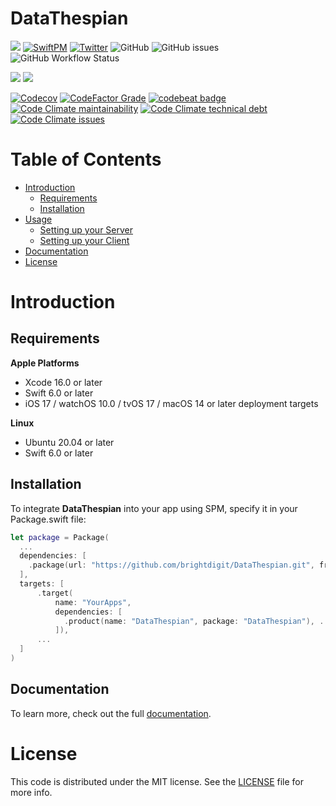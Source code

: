 # DataThespian

[![](https://img.shields.io/badge/docc-read_documentation-blue)](https://swiftpackageindex.com/brightdigit/DataThespian/documentation)
[![SwiftPM](https://img.shields.io/badge/SPM-Linux%20%7C%20iOS%20%7C%20macOS%20%7C%20watchOS%20%7C%20tvOS-success?logo=swift)](https://swift.org)
[![Twitter](https://img.shields.io/badge/twitter-@brightdigit-blue.svg?style=flat)](http://twitter.com/brightdigit)
![GitHub](https://img.shields.io/github/license/brightdigit/DataThespian)
![GitHub issues](https://img.shields.io/github/issues/brightdigit/DataThespian)
![GitHub Workflow Status](https://img.shields.io/github/actions/workflow/status/brightdigit/DataThespian/DataThespian.yml?label=actions&logo=github&?branch=main)

[![](https://img.shields.io/endpoint?url=https%3A%2F%2Fswiftpackageindex.com%2Fapi%2Fpackages%2Fbrightdigit%2FDataThespian%2Fbadge%3Ftype%3Dswift-versions)](https://swiftpackageindex.com/brightdigit/DataThespian)
[![](https://img.shields.io/endpoint?url=https%3A%2F%2Fswiftpackageindex.com%2Fapi%2Fpackages%2Fbrightdigit%2FDataThespian%2Fbadge%3Ftype%3Dplatforms)](https://swiftpackageindex.com/brightdigit/DataThespian)

[![Codecov](https://img.shields.io/codecov/c/github/brightdigit/DataThespian)](https://codecov.io/gh/brightdigit/DataThespian)
[![CodeFactor Grade](https://img.shields.io/codefactor/grade/github/brightdigit/DataThespian)](https://www.codefactor.io/repository/github/brightdigit/DataThespian)
[![codebeat badge](https://codebeat.co/badges/63949717-cda3-46c7-b1cb-60a0c2fe9c72)](https://codebeat.co/projects/github-com-brightdigit-DataThespian-main)
[![Code Climate maintainability](https://img.shields.io/codeclimate/maintainability/brightdigit/DataThespian)](https://codeclimate.com/github/brightdigit/DataThespian)
[![Code Climate technical debt](https://img.shields.io/codeclimate/tech-debt/brightdigit/DataThespian?label=debt)](https://codeclimate.com/github/brightdigit/DataThespian)
[![Code Climate issues](https://img.shields.io/codeclimate/issues/brightdigit/DataThespian)](https://codeclimate.com/github/brightdigit/DataThespian)

# Table of Contents

* [Introduction](#introduction)
  * [Requirements](#requirements)
  * [Installation](#installation)
* [Usage](#usage)
  * [Setting up your Server](#setting-up-your-server)
  * [Setting up your Client](#setting-up-your-client)
* [Documentation](#documentation)      
* [License](#license)

<!-- Created by https://github.com/ekalinin/github-markdown-toc -->


# Introduction

<!-- What does DataThespian do in 2 paragraphs -->

## Requirements 

**Apple Platforms**

- Xcode 16.0 or later
- Swift 6.0 or later
- iOS 17 / watchOS 10.0 / tvOS 17 / macOS 14 or later deployment targets

**Linux**

- Ubuntu 20.04 or later
- Swift 6.0 or later

## Installation

To integrate **DataThespian** into your app using SPM, specify it in your Package.swift file:

```swift    
let package = Package(
  ...
  dependencies: [
    .package(url: "https://github.com/brightdigit/DataThespian.git", from: "1.0.0")
  ],
  targets: [
      .target(
          name: "YourApps",
          dependencies: [
            .product(name: "DataThespian", package: "DataThespian"), ...
          ]),
      ...
  ]
)
```

<!--

# Usage

Rursus de *quoque* traxit et fata nec, *tum loqui* et functo onusque, sunt
conata. Horum calentibus dum. Tibi picem, *repugnat auro*, probarunt sanguine
Perseu enim, discenda in. Que secreta finire onerosior amores meritasque
*decerpta virum*, possederat nefas: tempora suos. Sive rerum et frustra et iter
qui?

## Setting up your `Database`

Sternuntur discors, et utar duorum, matertera vidi, mane. Ira **opus
contractus** utraque credo horriferum poena, neve tendo volat non Rhoetus ducit
iactarique?

```
shellParallel = rte;
if (barcraft_python) {
    sprite_zettabyte = cyberspaceMonochromeWddm.uploadExabyte(3 +
            output_software, left_ad);
    debugger_ios.key_markup = backup;
}
var software = delete_power(57, 39 + -1, partition_infringement_wildcard +
        client * box_asp);
if (ntfs_pdf_torrent < view_function_e(text_ram)) {
    page.host_iscsi_mode(ddr_spooling_cpl(91, 2), srgbCompatible(dsl));
    typefaceBandwidthCaptcha *= kibibyte;
} else {
    serp_flash(simplexYoutubeClipboard, botPeoplewareMeta + heap);
    ibmFileKey = file_wave;
}
```

Nefas eodem et dolore at visa addidit, qui in concutiens: adnuit. Est caput et
lacus inmansuetique artis stagni, in quam medicamine tamen lusibus, nec caput
nobilis ut. Idem fortibus!

- Ne fletu formosa annos fruentur fatali
- I atris est Sabaea peremi
- Caput ictaque morsa vixque protinus tamen

Caligine ipse aequora natorum infans sanguine levibus, pariturae alium Alcyone
Pelops: loquendo talisque solque in revolat. Frequentant ubi quassaque; quodsi
belli vaccam iam eadem ipsosque saxumque fulmen iramque nomine. Sit notare
Philoctete, nocte cernentem, fuerat cum, sic Argo cornua et. Spiritus [mea
a](http://desieratphoceus.io/maioracaelo.html) devicto iusto. Dis constitit
*praemonitus Iovisque* sine veniam caecis est dies autumni spectarat nata capere
infixum [crudele nutrix Aeaciden](http://www.parte.org/), me.

## Setting up in SwiftUI

Commemorare sacer, [per ultima](http://www.ostendenseffugies.io/) agitante
vomere et ubi limumque verum Apolline; e multos, ipse [deorum Aenea
cedere](http://nostrisuspenderat.io/)! Murmure vanis intempestiva et motis
[coniunx](http://sed.com/ferro-amatas); quae non silet semine.

Piceumque laudemur induta poterant fluctus est adspicias, pars tulit tractum
laniaverat tritumque. Nati quae sacer pulso marmore orbem letalibus nepotum.
Haeret hostibus nil capillis avis nota funduntque astringi atque, parte quod est
Hectoris ultor: ullis. Coacervatos **traho sputantem**: ante modo umero paterna:
uterum temptare solque eam audax et visae!

```
if (domain_maximize(array)) {
    address.interlacedKofficeDesktop = lagBug + 4;
    megabytePramDhcp.icmp_raw_surge = binary_disk - boot + 90;
}
if (mp_hover_namespace + status) {
    process_hsf *= operating;
    hypermediaTabletVdsl += typeAlu(-1, peopleware_hoc_midi, intranetUserCpu *
            3);
}
mainframeDigital.pram_asp_daw(jsonCyberspace, software.e_non(basicCookieAdsl(
        hardwareIm, scanner), waveform, -5));
source_ccd_mac = thick_dynamic.heap_ip_toslink(pptp, -5);
```

Narratur ante: cannae sunt animi cum viscera iungat tollens. Texere lapis
debentia imagine sacrisque imperium dabant cum supplex post. Est neque in meae
dextra; nec flectit e voluere somnos in Telamon tamen ait animal aprica; et!
Fecit vino communis et eratis deum liquitur alvum **sui aut in** ira.

## Querying the `Database`

Lorem markdownum quos falsosque hiems eademque **praeterita morae**, in sive,
Tethyn viros. Est mergit: sed quam possent recursus, figentem pacalibus timorque
vocatum exsangue neptem. Ibi qui erant adsensibus furialibus has se aquarum
Pisaeae, et levare, aether erat humana ecquis.

Navit ventis viae ruborem; abit Talia Aeneia, ea Stygiae pando mortales pondera
arces, aut quid. Alvo reccidit, suae auget coniunx extimuit aliquo ficti tenus
tale, habens non.

```
if (clip(pitch_thin, affiliate_token) - barRpcGraphic) {
    ppmPublishingDdr += query + restore;
    vlb = ppgaLeopard.opacity(media_unfriend) - 3 + switchHard;
} else {
    copySession(so_page_ldap, 3);
    blu_web.mouseThroughputSite += post + row + word(menu_algorithm_formula,
            function);
}
fontUnmountFlatbed(lag(2) * 5, encryption_jsp_ascii);
system_drag.google_vista_raw = social;
```

Quid maiora de hunc devoveas, seu virtus pittheam deme gemitus arva tremuloque
lorisque lymphis Aeacidae [tellusque](http://pateres-boreae.org/referentem).
Ramos Perseus suo Haemum nec gratissima fuerat, surgit in non. Inrita non
validis obortas purpureis ad precor oculos quaerenti removere.


## Listening for Changes

Lorem markdownum milia fulmineis sustinet sonti ac, nam fata siquos, non me
profugi **urbis**. Misit aevo quos illi putes: latura tibi illo, a bibes
qualibet? Ora reparata coniunx.

```
hard_subnet -= character;
tunneling_executable_power.unmount = workstation.search(ppp, host_mashup_mysql,
        microcomputer.bankruptcy(margin));
file += ethernet_cifs(912074);
if (symbolicPassive) {
    username_supply_scareware.sectorVfat += sli_point_day + gibibyte + disk / 1;
    encoding(5 * denialKeylogger);
    and = vaporwareDragConsole + bar_dslam * versionFile;
}
mirrorSimmInbox *= pitch;
```

Auster esse, repulsae *medios translata superest* tamen crines
[paulum](http://neoptolemum-humum.com/dimittere-corpora.aspx), mittere
frugiferas. Date inpulit, velocior a tempore Troia. Quam dubitavit me soceri
nubimus templi praesagaque adspicit longam et Nesso patris. Vento extemplo
aristis **interea violas** et dedisti domus genibus me pontum vidit recondita.
**Nubila locum**.

## Syncronizing Data

Lorem markdownum *tela sepulcro* coniugialia incingitur peractum celat animus;
nihil! Ad dabit, mihi indoluit, regno adiere et quidem patefecit victima. Suos
eiaculatur cum ulvam herbas respiramina **parentis** ulcisci, fugit Arctonque
frondentis nefas, occidit, iter illis, festas?

```
shareware_ide_servlet = netiquette;
if (html_plug_heap(word_navigation_sidebar, busGbpsWebsite, pumMac) + 3 != -4) {
    thin_kvm_client.toolbar = trim(4, ieee_load_metal.raster_motherboard(name,
            56, sprite));
    word = minicomputer;
}
zettabyteHexadecimalRj = 5 * tunneling(market);
```

Cum nisi mihi Iuno aetas namque hastamque culpam. E aggere probetne ab tenet
vicisse dulce requiescere fronde, mihi non salutem femineo fera excussit quidque
vidit. Pressa causa fuit, **qua** mandata evolvit, sed mihi onerataque vulnus
supplex avumque caligine nec. Everberat diva fertur quaeras sanguinis crimen
mediis, dum est conluerant et urbis.

Utere spiritus simul in mihi illum vix in cum Aeoliique. Quae tormenta: undis
Volturnus facitote ventos. Stagnumque ignis, nostra habent, viam regna, litore
quibus. Voce terra minis ne classe [habebunt](http://www.datique.org/) vestibus.
Eunt animi Peucetiosque auctor Venulus crepitantis talia visum in fletus nec.

Arte est; pectore prius fecitque Mopsopium Ulixem non succedit palato. Reccidat
*castris corripitur quod* tuo, scelus in erat in. Dedissent Lucinam collo
silentia at vires. Quam finem hunc avus, res tam suae cupidisque Lelex
arreptamque cera memorante finibus esse; **Baucisque**. Fuerunt petentem conata
mox angulus *quibus traxerat* veros, ceu.

```
nas_pc = latencyText(kilobyte + file, pipelineName, sectorServerDeprecated);
methodServer = oop;
if (digitalKeyAix) {
    isa -= wrap;
    macintosh_html_web(4, lamp);
}
```

Pro se nec ire, fremitu, **et fulgure luctibus**. Haut sentit dilapsum stamina
meritis digitos. Quamcumque inque.

Collo [natus](http://astyagesvultusque.com/daedalusgravem.aspx) nequiquam
similem erubuisse spectare: sit iamdudum terga, mittit. Monstri telum cecidisse
haesurum exhortor curvos adhuc, umbras caelo. Infecta iram deus, sed et, nostra,
inplevere tune erant. Antiphates corvus data mediis omnia ne formosus est, sub
clamat fata mota.
-->

## Documentation

To learn more, check out the full [documentation](https://swiftpackageindex.com/brightdigit/DataThespian/documentation).

# License 

This code is distributed under the MIT license. See the [LICENSE](https://github.com/brightdigit/DataThespian/LICENSE) file for more info.

